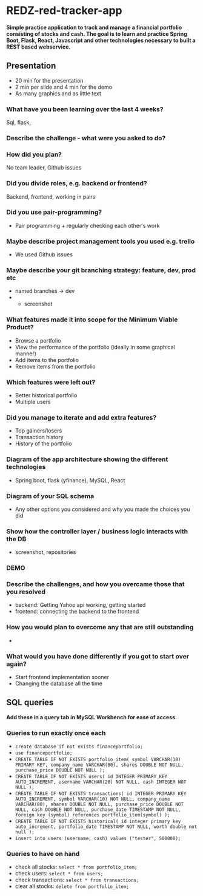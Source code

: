 # REDZ-red-tracker-app
**Simple practice application to track and manage a financial portfolio consisting of stocks and cash. The goal is to learn and practice Spring Boot, Flask, React, Javascript and other technologies necessary to built a REST based webservice.**

## Presentation

- 20 min for the presentation
- 2 min per slide and 4 min for the demo
- As many graphics and as little text

### What have you been learning over the last 4 weeks?
Sql, flask, 

### Describe the challenge - what were you asked to do?

### How did you plan?
No team leader, Github issues

### Did you divide roles, e.g. backend or frontend?
Backend, frontend, working in pairs

### Did you use pair-programming?
- Pair programming + regularly checking each other's work

### Maybe describe project management tools you used e.g. trello
- We used Github issues

### Maybe describe your git branching strategy: feature, dev, prod etc
- named branches -> dev
- + screenshot
 
### What features made it into scope for the Minimum Viable Product?
- Browse a portfolio
- View the performance of the portfolio (ideally in some graphical manner)
- Add items to the portfolio
- Remove items from the portfolio

### Which features were left out?
- Better historical portfolio
- Multiple users
  
### Did you manage to iterate and add extra features?
- Top gainers/losers
- Transaction history
- History of the portfolio

### Diagram of the app architecture showing the different technologies
- Spring boot, flask (yfinance), MySQL, React

### Diagram of your SQL schema
- Any other options you considered and why you made the choices you did

### Show how the controller layer / business logic interacts with the DB
- screenshot, repositories

### DEMO

### Describe the challenges, and how you overcame those that you resolved
- backend: Getting Yahoo api working, getting started
- frontend: connecting the backend to the frontend

### How you would plan to overcome any that are still outstanding
- 

### What would you have done differently if you got to start over again?
- Start frontend implementation sooner
- Changing the database all the time

## SQL queries
**Add these in a query tab in MySQL Workbench for ease of access.**
### Queries to run exactly once each
- `create database if not exists financeportfolio;`
- `use financeportfolio;`
- `CREATE TABLE IF NOT EXISTS portfolio_item(
    symbol VARCHAR(10) PRIMARY KEY,
    company_name VARCHAR(80),
    shares DOUBLE NOT NULL,
    purchase_price DOUBLE NOT NULL
);`
- `CREATE TABLE IF NOT EXISTS users(
    id INTEGER PRIMARY KEY AUTO_INCREMENT,
    username VARCHAR(20) NOT NULL,
    cash INTEGER NOT NULL
);`
- `CREATE TABLE IF NOT EXISTS transactions(
	id INTEGER PRIMARY KEY AUTO_INCREMENT,
    symbol VARCHAR(10) NOT NULL,
    company_name VARCHAR(80),
    shares DOUBLE NOT NULL,
    purchase_price DOUBLE NOT NULL,
    cash DOUBLE NOT NULL,
    purchase_date TIMESTAMP NOT NULL,
    foreign key (symbol) references portfolio_item(symbol)
);`
- `CREATE TABLE IF NOT EXISTS historical(
id integer primary key auto_increment,
portfolio_date TIMESTAMP NOT NULL,
worth double not null
);`
- `insert into users (username, cash) values ("tester", 500000);`

### Queries to have on hand
- check all stocks: `select * from portfolio_item;`
- check users: `select * from users;`
- check transactions: `select * from transactions;`
- clear all stocks: `delete from portfolio_item;`

  
